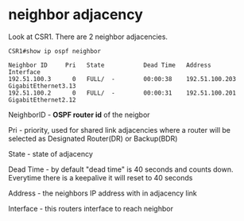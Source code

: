 # neighbor adjacency


Look at CSR1.  There are 2 neighbor adjacencies.

```
CSR1#show ip ospf neighbor 

Neighbor ID     Pri   State           Dead Time   Address         Interface
192.51.100.3      0   FULL/  -        00:00:38    192.51.100.203  GigabitEthernet3.13
192.51.100.2      0   FULL/  -        00:00:31    192.51.100.201  GigabitEthernet2.12
```

NeighborID - **OSPF router id** of the neigbor

Pri - priority, used for shared link adjacencies where a router will be selected as Designated Router(DR) or Backup(BDR)

State - state of adjacency

Dead Time - by default "dead time" is 40 seconds and counts down.  Everytime there is a keepalive it will reset to 40 seconds

Address - the neighbors IP address with in adjacency link

Interface - this routers interface to reach neighbor



